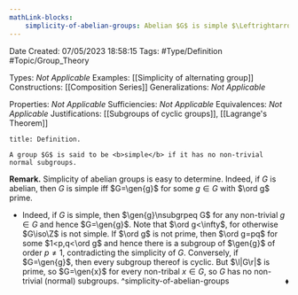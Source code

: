```yaml
---
mathLink-blocks:
    simplicity-of-abelian-groups: Abelian $G$ is simple $\Leftrightarrow$ $G=\gen{g}$ for $\ord{g}$ prime
---
```


<div class="topSpace"></div>

Date Created: 07/05/2023 18:58:15
Tags: #Type/Definition #Topic/Group_Theory

Types: <i>Not Applicable</i>
Examples: [[Simplicity of alternating group]]
Constructions: [[Composition Series]]
Generalizations: <i>Not Applicable</i>

Properties: <i>Not Applicable</i>
Sufficiencies: <i>Not Applicable</i>
Equivalences: <i>Not Applicable</i>
Justifications: [[Subgroups of cyclic groups]], [[Lagrange's Theorem]]

``` ad-Definition
title: Definition.

A group $G$ is said to be <b>simple</b> if it has no non-trivial normal subgroups.

```

<b>Remark.</b> Simplicity of abelian groups is easy to determine. Indeed, if $G$ is abelian, then $G$ is simple iff $G=\gen{g}$ for some $g\in G$ with $\ord g$ prime.
* Indeed, if $G$ is simple, then $\gen{g}\nsubgrpeq G$ for any non-trivial $g\in G$ and hence $G=\gen{g}$. Note that $\ord g<\infty$, for otherwise $G\iso\Z$ is not simple. If $\ord g$ is not prime, then $\ord g=pq$ for some $1<p,q<\ord g$ and hence there is a subgroup of $\gen{g}$ of order $p\neq1$, contradicting the simplicity of $G$. Conversely, if $G=\gen{g}$, then every subgroup thereof is cyclic. But $\l|G\r|$ is prime, so $G=\gen{x}$ for every non-tribal $x\in G$, so $G$ has no non-trivial (normal) subgroups.<span style="float:right;">$\blacklozenge$</span> ^simplicity-of-abelian-groups
